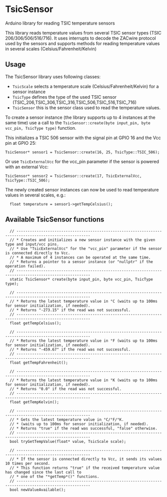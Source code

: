 # TsicSensor
Arduino library for reading TSIC temperature sensors

This library reads temperature values from several TSIC sensor types (TSIC 206/306/506/516/716). It uses interrupts to decode the ZACwire protocol used by the sensors and supports methods for reading temperature values in several scales (Celsius/Fahrenheit/Kelvin)

## Usage

The TsicSensor library uses following classes:
* `TsicScale` selects a temperature scale (Celsius/Fahrenheit/Kelvin) for a sensor instance	
* `TsicType` defines the type of the used TSIC sensor (TSIC_206,TSIC_306,TSIC_316,TSIC_506,TSIC_516,TSIC_716)
* `TsicSensor` this is the sensor class used to read the temperature values.

To create a sensor instance (the library supports up to 4 instances at the same time) use a call to the `TsicSensor::create(byte input_pin, byte vcc_pin, TsicType type)` function.


This initializes a TSIC 506 sensor with the signal pin at GPIO 16 and the Vcc pin at GPIO 25:
```
TsicSensor* sensor1 = TsicSensor::create(16, 25, TsicType::TSIC_506);
```
 
Or use `TsicExternalVcc` for the vcc_pin parameter if the sensor is powered with an external Vcc:
```
TsicSensor* sensor2 = TsicSensor::create(17, TsicExternalVcc, TsicType::TSIC_506);
```

The newly created sensor instances can now be used to read temperature values in several scales, e.g.:
```
  float temperature = sensor1->getTempCelsius();
```


## Available TsicSensor functions

```
  // -------------------------------------------------------------------------------------------------------
  // * Creates and initializes a new sensor instance with the given type and input/vcc pins. 
  // * Use "TsicExternalVcc" for the "vcc_pin" parameter if the sensor is connected directly to Vcc.
  // * A maximum of 4 instances can be operated at the same time.
  // * Returns a pointer to a sensor instance (or "nullptr" if the operation failed). 
  // -------------------------------------------------------------------------------------------------------
  static TsicSensor* create(byte input_pin, byte vcc_pin, TsicType type);  
  
  // -------------------------------------------------------------------------------------------------------
  // * Returns the latest temperature value in °C (waits up to 100ms for sensor initialization, if needed).
  // * Returns "-273.15" if the read was not successful.
  // -------------------------------------------------------------------------------------------------------
  float getTempCelsius();

  // -------------------------------------------------------------------------------------------------------
  // * Returns the latest temperature value in °F (waits up to 100ms for sensor initialization, if needed).
  // * Returns "-459.67" if the read was not successful.
  // -------------------------------------------------------------------------------------------------------
  float getTempFahrenheit();
  
  // -------------------------------------------------------------------------------------------------------
  // * Returns the latest temperature value in °K (waits up to 100ms for sensor initialization, if needed).
  // * Returns "0.0" if the read was not successful.
  // -------------------------------------------------------------------------------------------------------
  float getTempKelvin();
  
  // -------------------------------------------------------------------------------------------------------
  // * Gets the latest temperature value in °C/°F/°K. 
  // * (waits up to 100ms for sensor initialization, if needed).
  // * Returns "true" if the read was successful, "false" otherwise.
  // -------------------------------------------------------------------------------------------------------
  bool tryGetTempValue(float* value, TsicScale scale);

  // -------------------------------------------------------------------------------------------------------
  // * If the sensor is connected directly to Vcc, it sends its values 10 times per second.
  // * This function returns "true" if the received temperature value has changed since the last call to
  // * one of the "*getTemp*()" functions.
  // -------------------------------------------------------------------------------------------------------
  bool newValueAvailable();           

```

